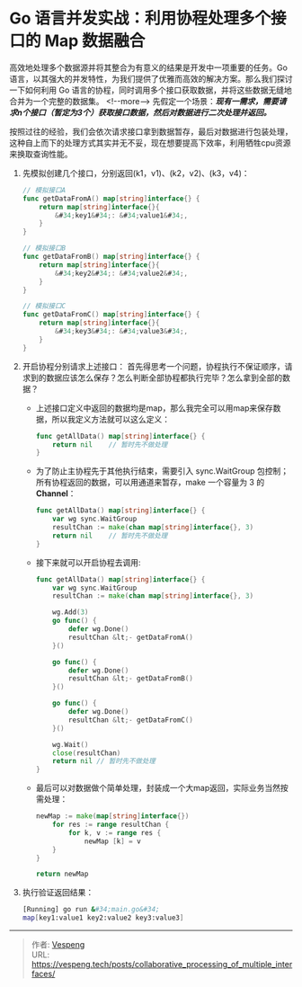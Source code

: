 # Go 语言并发实战：利用协程处理多个接口的 Map 数据融合


高效地处理多个数据源并将其整合为有意义的结果是开发中一项重要的任务。Go 语言，以其强大的并发特性，为我们提供了优雅而高效的解决方案。那么我们探讨一下如何利用 Go 语言的协程，同时调用多个接口获取数据，并将这些数据无缝地合并为一个完整的数据集。
&lt;!--more--&gt;
先假定一个场景：***现有一需求，需要请求n个接口（暂定为3个）获取接口数据，然后对数据进行二次处理并返回。***

按照过往的经验，我们会依次请求接口拿到数据暂存，最后对数据进行包装处理，这种自上而下的处理方式其实并无不妥，现在想要提高下效率，利用牺牲cpu资源来换取查询性能。

1. 先模拟创建几个接口，分别返回(k1，v1)、(k2，v2)、(k3，v4)：

   ```go {data-open=true}
   // 模拟接口A
   func getDataFromA() map[string]interface{} {
       return map[string]interface{}{
           &#34;key1&#34;: &#34;value1&#34;,
       }
   }
   
   // 模拟接口B
   func getDataFromB() map[string]interface{} {
       return map[string]interface{}{
           &#34;key2&#34;: &#34;value2&#34;,
       }
   }
   
   // 模拟接口C
   func getDataFromC() map[string]interface{} {
       return map[string]interface{}{
           &#34;key3&#34;: &#34;value3&#34;,
       }
   }
   ```

2. 开启协程分别请求上述接口：
   首先得思考一个问题，协程执行不保证顺序，请求到的数据应该怎么保存？怎么判断全部协程都执行完毕？怎么拿到全部的数据？

    - 上述接口定义中返回的数据均是map，那么我完全可以用map来保存数据，所以我定义方法就可以这么定义：

      ```go
      func getAllData() map[string]interface{} {
          return nil    // 暂时先不做处理
      }
      ```

    - 为了防止主协程先于其他执行结束，需要引入 sync.WaitGroup 包控制；所有协程返回的数据，可以用通道来暂存，make 一个容量为 3 的 **Channel**：

      ```go
      func getAllData() map[string]interface{} {
          var wg sync.WaitGroup
          resultChan := make(chan map[string]interface{}, 3)
          return nil    // 暂时先不做处理
      }
      ```

    - 接下来就可以开启协程去调用:

      ```go {data-open=true}
      func getAllData() map[string]interface{} {
          var wg sync.WaitGroup
          resultChan := make(chan map[string]interface{}, 3)
      
          wg.Add(3)
          go func() {
              defer wg.Done()
              resultChan &lt;- getDataFromA()
          }()
      
          go func() {
              defer wg.Done()
              resultChan &lt;- getDataFromB()
          }()
      
          go func() {
              defer wg.Done()
              resultChan &lt;- getDataFromC()
          }()
      
          wg.Wait()
          close(resultChan)
          return nil // 暂时先不做处理
      }
      ```

    - 最后可以对数据做个简单处理，封装成一个大map返回，实际业务当然按需处理：

      ```go
      newMap := make(map[string]interface{})
          for res := range resultChan {
              for k, v := range res {
                  newMap [k] = v
          }
      }
      
      return newMap
      ```

3. 执行验证返回结果：

   ```bash
   [Running] go run &#34;main.go&#34;
   map[key1:value1 key2:value2 key3:value3]
   ```

---

> 作者: [Vespeng](https://github.com/vespeng/)  
> URL: https://vespeng.tech/posts/collaborative_processing_of_multiple_interfaces/  

